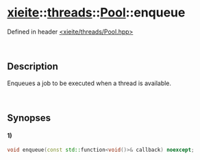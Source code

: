 # [xieite](../../../xieite.md)\:\:[threads](../../../threads.md)\:\:[Pool](../../Pool.md)\:\:enqueue
Defined in header [<xieite/threads/Pool.hpp>](../../../../include/xieite/threads/Pool.hpp)

&nbsp;

## Description
Enqueues a job to be executed when a thread is available.

&nbsp;

## Synopses
#### 1)
```cpp
void enqueue(const std::function<void()>& callback) noexcept;
```
